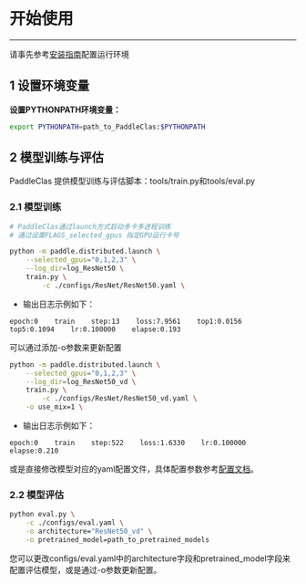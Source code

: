 # 开始使用
---
请事先参考[安装指南](install.md)配置运行环境

## 1 设置环境变量

**设置PYTHONPATH环境变量：**

```bash
export PYTHONPATH=path_to_PaddleClas:$PYTHONPATH
```

## 2 模型训练与评估

PaddleClas 提供模型训练与评估脚本：tools/train.py和tools/eval.py

### 2.1 模型训练
```bash
# PaddleClas通过launch方式启动多卡多进程训练
# 通过设置FLAGS_selected_gpus 指定GPU运行卡号

python -m paddle.distributed.launch \
    --selected_gpus="0,1,2,3" \
    --log_dir=log_ResNet50 \
    train.py \
        -c ./configs/ResNet/ResNet50.yaml \
```

- 输出日志示例如下：

```
epoch:0    train    step:13    loss:7.9561    top1:0.0156    top5:0.1094    lr:0.100000    elapse:0.193
```

可以通过添加-o参数来更新配置

```bash
python -m paddle.distributed.launch \
    --selected_gpus="0,1,2,3" \
    --log_dir=log_ResNet50_vd \
    train.py \
        -c ./configs/ResNet/ResNet50_vd.yaml \
    -o use_mix=1 \

```

- 输出日志示例如下：

```
epoch:0    train    step:522    loss:1.6330    lr:0.100000    elapse:0.210
```

或是直接修改模型对应的yaml配置文件，具体配置参数参考[配置文档](config.md)。


### 2.2 模型评估

```bash
python eval.py \
    -c ./configs/eval.yaml \
    -o architecture="ResNet50_vd" \
    -o pretrained_model=path_to_pretrained_models
```
您可以更改configs/eval.yaml中的architecture字段和pretrained_model字段来配置评估模型，或是通过-o参数更新配置。
